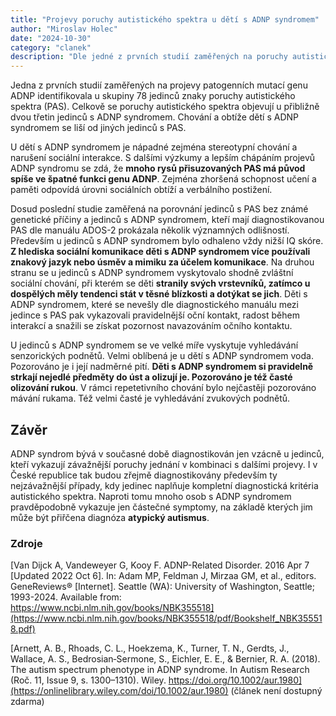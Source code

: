 ```yaml
---
title: "Projevy poruchy autistického spektra u dětí s ADNP syndromem"
author: "Miroslav Holec"
date: "2024-10-30"
category: "clanek"
description: "Dle jedné z prvních studií zaměřených na poruchy autistického spektra u dětí s ADNP syndromem se PAS objevuje u dvou třetin jedinců. Chování a obtíže dětí s ADNP syndromem se však liší od jedinců s PAS bez známé genetické příčiny."
---
```


Jedna z prvních studií zaměřených na projevy patogenních mutací genu  ADNP identifikovala u skupiny 78 jedinců znaky poruchy autistického spektra (PAS). Celkově se poruchy autistického spektra objevují u přibližně dvou třetin jedinců s ADNP syndromem. Chování a obtíže dětí s  ADNP syndromem se liší od jiných jedinců s PAS.

U dětí s ADNP syndromem je nápadné zejména stereotypní  chování a narušení sociální interakce. S dalšími výzkumy a lepším  chápáním projevů ADNP syndromu se zdá, že **mnoho rysů přisuzovaných PAS má původ spíše ve špatné funkci genu ADNP**. Zejména zhoršená schopnost učení a paměti odpovídá úrovni sociálních obtíží a verbálního postižení.

Dosud poslední studie zaměřená na porovnání jedinců s PAS bez známé genetické příčiny a jedinců s ADNP syndromem, kteří  mají diagnostikovanou PAS dle manuálu ADOS-2 prokázala několik  významných odlišností. Především u jedinců s ADNP syndromem bylo  odhaleno vždy nižší IQ skóre. **Z hlediska sociální komunikace děti s ADNP syndromem více používali znakový jazyk nebo úsměv a mimiku za účelem komunikace**. Na druhou stranu se u jedinců s ADNP syndromem vyskytovalo shodně zvláštní sociální chování, při kterém se děti **stranily svých vrstevníků, zatímco u dospělých měly tendenci stát v těsné blízkosti a dotýkat se jich**. Děti s ADNP syndromem, které se nevešly dle diagnostického manuálu mezi jedince s PAS pak vykazovali pravidelnější oční kontakt, radost  během interakcí a snažili se získat pozornost navazováním očního  kontaktu.

U jedinců s ADNP syndromem se ve velké míře vyskytuje  vyhledávání senzorických podnětů. Velmi oblíbená je u dětí s ADNP  syndromem voda. Pozorováno je i její nadměrné pití. **Děti s ADNP syndromem si pravidelně strkají nejedlé předměty do úst a olizují je. Pozorováno je též časté olizování rukou**. V rámci repetetivního chování bylo nejčastěji pozorováno mávání rukama. Též velmi časté je vyhledávání zvukových podnětů. 

## Závěr

ADNP syndrom bývá v současné době diagnostikován jen vzácně u jedinců, kteří vykazují závažnější poruchy jednání v kombinaci s  dalšími projevy. I v České republice tak budou zřejmě diagnostikovány  především ty nejzávažnější případy, kdy jedinec naplňuje kompletní  diagnostická kritéria autistického spektra. Naproti tomu mnoho osob s  ADNP syndromem pravděpodobně vykazuje jen částečné symptomy, na základě  kterých jim může být přiřčena diagnóza **atypický autismus**.  

### Zdroje

[Van  Dijck A, Vandeweyer G, Kooy F. ADNP-Related Disorder. 2016 Apr 7  [Updated 2022 Oct 6]. In: Adam MP, Feldman J, Mirzaa GM, et al.,  editors. GeneReviews® [Internet]. Seattle (WA): University of  Washington, Seattle; 1993-2024. Available from:  https://www.ncbi.nlm.nih.gov/books/NBK355518](https://www.ncbi.nlm.nih.gov/books/NBK355518/pdf/Bookshelf_NBK355518.pdf)

[Arnett, A. B., Rhoads, C. L., Hoekzema, K., Turner, T. N., Gerdts, J., Wallace, A. S., Bedrosian‐Sermone, S., Eichler, E. E., & Bernier, R. A. (2018). The autism spectrum phenotype in ADNP syndrome. In Autism Research (Roč. 11, Issue 9, s. 1300–1310). Wiley. https://doi.org/10.1002/aur.1980](https://onlinelibrary.wiley.com/doi/10.1002/aur.1980) (článek není dostupný zdarma)